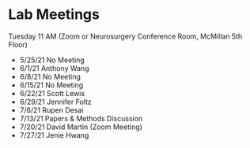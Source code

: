 # Lab Meetings

Tuesday 11 AM (Zoom or Neurosurgery Conference Room, McMillan 5th Floor)

* 5/25/21 No Meeting
* 6/1/21 Anthony Wang
* 6/8/21 No Meeting
* 6/15/21 No Meeting
* 6/22/21 Scott Lewis
* 6/29/21 Jennifer Foltz
* 7/6/21 Rupen Desai
* 7/13/21 Papers & Methods Discussion
* 7/20/21 David Martin (Zoom Meeting)
* 7/27/21 Jenie Hwang

